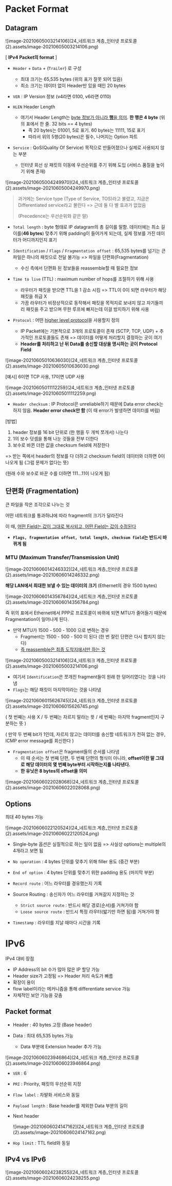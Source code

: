 # Packet Format

## Datagram

![image-20210605003214106](24_네트워크 계층_인터넷 프로토콜(2).assets/image-20210605003214106.png)

[ **IPv4 Packet의 format** ]

- `Header` + `Data` + (`Trailer`) 로 구성
  - 최대 크기는 65,535 bytes (위의 표가 잘못 되어 있음)
  - 최소 크기는 데이터 없이 Header만 있을 때인 20 bytes

- `VER` : IP Version 정보 (v4라면 0100, v6라면 0110)
- `HLEN` Header Length
  - 여기서 Header Length는 <u>byte 정보가 아니라 **행**을 의미</u>. **한 행은 4 byte** (위의 표에서 한 줄. 32 bits == 4 bytes)
    - 즉 20 bytes는 01001, 5로 표기. 60 bytes는 11111, 15로 표기
    - 따라서 위의 5행(20 bytes)은 필수, 나머지는 Option 파트

- `Service` : QoS(Quality Of Service) 목적으로 만들어졌으나 실제로 사용되지 않는 부분
  - 인터넷 회선 상 패킷의 이동에 우선순위를 주기 위해 도입 (서비스 품질을 높이기 위해 존재)

![image-20210605004249970](24_네트워크 계층_인터넷 프로토콜(2).assets/image-20210605004249970.png)

> 과거에는 Service type (Type of Service, TOS)라고 불렸고, 지금은 Differentiated service라고 불린다 => 근데 둘 다 별 효과가 없었음
>
> (Precedence는 우선순위와 같은 말)

- `Total length` : byte 형태로 IP datagram의 총 길이를 말함. 데이터에는 최소 길이를(**46 bytes**) 맞추기 위해 padding이 들어가게 되는데, 실제 정보를 가진 데이터가 어디까지인지 표기
- `Identification` / `Flags` / `Fragmentation offset` : 65,535 bytes를 넘기는 큰 파일은 하나의 패킷으로 전달 불가능 => 파일을 단편화(Fragmentation)
  - 수신 측에서 단편화 된 정보들을 reassemble할 때 필요한 정보

- `Time to live` (TTL) : maximum number of hops를 조절하기 위해 사용
  - 라우터가 패킷을 받으면 TTL을 1 감소 시킴 => TTL이 0이 되면 라우터가 해당 패킷을 취급 X
  - 가끔 라우터가 비정상적으로 동작해서 패킷을 목적지로 보내지 않고 자기들끼리 패킷을 주고 받으며 무한 루프에 빠지는데 이걸 방지하기 위해 사용 
- `Protocol` : 어떤 <u>higher level protocol</u>을 사용할지 정의
  - IP Packet에는 기본적으로 3개의 프로토콜이 존재 (SCTP, TCP, UDP) + 추가적인 프로토콜들도 존재 => 데이터를 어떻게 처리할지 결정하는 곳이 여기
  - **Header를 처리하고 난 뒤 Data를 송신할 대상을 명시하는 곳이 Protocol Field**

![image-20210605010636030](24_네트워크 계층_인터넷 프로토콜(2).assets/image-20210605010636030.png)

[예시] 6이면 TCP 사용, 17이면 UDP 사용

![image-20210605011112259](24_네트워크 계층_인터넷 프로토콜(2).assets/image-20210605011112259.png)

- `Header checksum` : IP Protocol은 unreliable하기 때문에 Data error check는 하지 않음. **Header error check만 함** (이 때 error가 발생하면 데이터를 버림)

[방법]

1. header 정보를 16 bit 단위로 (한 행을 두 개씩 쪼개서) 나눈다
2. 1의 보수 덧셈을 통해 나눈 것들을 전부 더한다
3. 보수로 바뀐 더한 값을 checksum field에 저장한다

=> 받는 쪽에서 header의 정보를 다 더하고 checksum field의 데이터와 더하면 0이 나오게 됨 (그럼 문제가 없다는 뜻)

(원래 수와 보수로 바꾼 수를 더하면 111...11이 나오게 됨)



## 단편화 (Fragmentation)

큰 파일을 작은 조각으로 나누는 것

어떤 네트워크를 통과하냐에 따라 fragment의 크기가 달라진다

이 때, <u>어떤 Field는 값이 그대로 복사되고, 어떤 Field는 값이 수정된다</u>

- **`Flags, fragmentation offset, total length, checksum field`는 반드시 바뀌게 됨**

### MTU (Maximum Transfer/Transmission Unit)

![image-20210606014246332](24_네트워크 계층_인터넷 프로토콜(2).assets/image-20210606014246332.png)

**해당 LAN에서 최대한 보낼 수 있는 데이터의 크기** (Ethernet의 경우 1500 bytes)

![image-20210606014356784](24_네트워크 계층_인터넷 프로토콜(2).assets/image-20210606014356784.png)

즉 위의 표에서 Ethernet에서 PPP로 프로토콜이 바뀌에 되면 MTU가 줄어들기 때문에 Fragmentation이 일어나게 된다.

- 만약 MTU가 1500 - 500 - 1000 으로 변하는 경우
  - Fragment는 1500 - 500 - 500 이 된다 (한 번 잘린 단편은 다시 합치지 않는다)
  - <u>즉 reassemble은 최종 도착지에서만 하는 것</u>

![image-20210605003214106](24_네트워크 계층_인터넷 프로토콜(2).assets/image-20210605003214106.png)

- 여기서 `Identification`은 쪼개진 fragment들이 원래 한 덩어리였다는 것을 나타냄
- `Flags`는 해당 패킷이 마지막이라는 것을 나타냄

![image-20210606015626745](24_네트워크 계층_인터넷 프로토콜(2).assets/image-20210606015626745.png)

( 첫 번째는 사용 X / 두 번째는 자르지 말라는 뜻 / 세 번째는 마지막 fragment인지 구분하는 뜻 )

( 만약 두 번째 bit가 1인데, 자르지 않고는 데이터를 송신할 네트워크가 전혀 없는 경우, ICMP error message를 회신한다 )

- `Fragmentation offset`은 fragment들의 순서를 나타냄
  - 이 때 순서는 첫 번째 단편, 두 번째 단편의 형식이 아니라, **offset이란 말 그대로 해당 데이터의 몇 번째 byte부터 시작하는지를 나타낸다.**
  - **한 유닛은 8 bytes의 offset을 의미**

![image-20210606022028068](24_네트워크 계층_인터넷 프로토콜(2).assets/image-20210606022028068.png)

## Options

최대 40 bytes 가능

![image-20210606022120524](24_네트워크 계층_인터넷 프로토콜(2).assets/image-20210606022120524.png)

- Single-byte 옵션은 실질적으로 하는 일이 없음 => 사실상 options는 multiple의 4개라고 보면 됨
- `No operation` : 4 bytes 단위를 맞추기 위해 filler 용도 (중간 부분)
- `End of option` : 4 bytes 단위를 맞추기 위한 padding 용도 (마지막 부분)

- `Record route` : 어느 라우터를 경유했는지 기록
- Source Routing : 송신자가 어느 라우터를 거쳐갈지 지정하는 것
  - `Strict source route` : 반드시 해당 경로(순서)를 거쳐가야 함
  - `Loose source route` : 반드시 특정 라우터(밟기만 하면 됨)를 거쳐가야 함
- `Timestamp` : 라우터를 지날 때마다 시간을 기록





# IPv6

IPv4 대비 장점

- IP Address의 bit 수가 많아 많은 IP 할당 가능
- Header size가 고정됨 => Header 처리 속도가 빠름
- 확장이 용이
- flow label이라는 메커니즘을 통해 differentiate service 가능
- 자체적인 보안 기능을 갖춤



## Packet format

- Header : 40 bytes 고정 (Base header)

- Data : 최대 65,535 bytes 가능
  - Data 부분에 Extension header 추가 가능

![image-20210606023946864](24_네트워크 계층_인터넷 프로토콜(2).assets/image-20210606023946864.png)

- `VER` : 6
- `PRI` : Priority, 패킷의 우선순위 지정
- `Flow label` : 차뱔화 서비스와 동일
- `Payload length` : Base header를 제외한 Data 부분의 길이

- Next header

  ![image-20210606024147162](24_네트워크 계층_인터넷 프로토콜(2).assets/image-20210606024147162.png)

- `Hop limit` : TTL field와 동일





## IPv4 vs IPv6

![image-20210606024238255](24_네트워크 계층_인터넷 프로토콜(2).assets/image-20210606024238255.png)